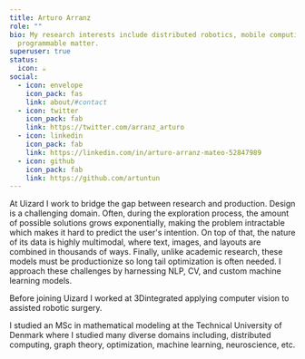 ```yaml
---
title: Arturo Arranz
role: ""
bio: My research interests include distributed robotics, mobile computing and
  programmable matter.
superuser: true
status:
  icon: ☕️
social:
  - icon: envelope
    icon_pack: fas
    link: about/#contact
  - icon: twitter
    icon_pack: fab
    link: https://twitter.com/arranz_arturo
  - icon: linkedin
    icon_pack: fab
    link: https://linkedin.com/in/arturo-arranz-mateo-52847989
  - icon: github
    icon_pack: fab
    link: https://github.com/artuntun
---
```


At Uizard I work to bridge the gap between research and production. Design is a challenging domain. Often, during the exploration process, the amount of possible solutions grows exponentially, making the problem intractable which makes it hard to predict the user's intention. On top of that, the nature of its data is highly multimodal, where text, images, and layouts are combined in thousands of ways. Finally, unlike academic research, these models must be productionize so long tail optimization is often needed. I approach these challenges by harnessing NLP, CV, and custom machine learning models.

Before joining Uizard I worked at 3Dintegrated applying computer vision to assisted robotic surgery.  

I studied an MSc in mathematical modeling at the Technical University of Denmark where I studied many diverse domains including, distributed computing, graph theory, optimization, machine learning, neuroscience, etc.

<!-- {{< icon name="download" pack="fas" >}} {{< staticref "uploads/resume.pdf" "newtab" >}}Download{{< /staticref >}} my resumé as a PDF. -->
